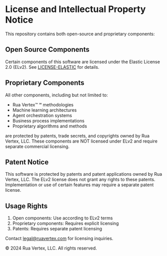 # License and Intellectual Property Notice

This repository contains both open-source and proprietary components:

## Open Source Components
Certain components of this software are licensed under the Elastic License 2.0 (ELv2). See [LICENSE-ELASTIC](./LICENSE-ELASTIC) for details.

## Proprietary Components
All other components, including but not limited to:
- Rua Vertex™ ℠ methodologies
- Machine learning architectures
- Agent orchestration systems
- Business process implementations
- Proprietary algorithms and methods

are protected by patents, trade secrets, and copyrights owned by Rua Vertex, LLC. These components are NOT licensed under ELv2 and require separate commercial licensing.

## Patent Notice
This software is protected by patents and patent applications owned by Rua Vertex, LLC. The ELv2 license does not grant any rights to these patents. Implementation or use of certain features may require a separate patent license.

## Usage Rights
1. Open components: Use according to ELv2 terms
2. Proprietary components: Requires explicit licensing
3. Patents: Requires separate patent licensing

Contact legal@ruavertex.com for licensing inquiries.

© 2024 Rua Vertex, LLC. All rights reserved.